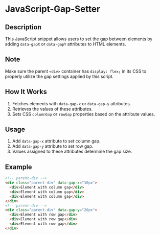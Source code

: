 # JavaScript-Gap-Setter

## Description
This JavaScript snippet allows users to set the gap between elements by adding `data-gapX` or `data-gapY` attributes to HTML elements.

## Note
Make sure the parent `<div>` container has `display: flex;` in its CSS to properly utilize the gap settings applied by this script.

## How It Works
1. Fetches elements with `data-gap-x` or `data-gap-y` attributes.
2. Retrieves the values of these attributes.
3. Sets CSS `columnGap` or `rowGap` properties based on the attribute values.

## Usage
1. Add `data-gap-x` attribute to set column gap.
2. Add `data-gap-y` attribute to set row gap.
3. Values assigned to these attributes determine the gap size.

## Example
```html
<!-- parent-div -->
<div class="parent-div" data-gap-x="10px">
  <div>Element with column gap</div>
  <div>Element with column gap</div>
  <div>Element with column gap</div>
</div>
<!-- parent-div -->
<div class="parent-div" data-gap-y="20px">
  <div>Element with row gap</div>
  <div>Element with row gap</div>
  <div>Element with row gap</div>
</div>

